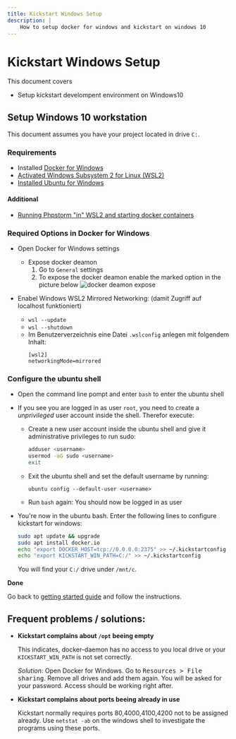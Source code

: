 ```yaml
---
title: Kickstart Windows Setup
description: |
    How to setup docker for windows and kickstart on windows 10
---
```


# Kickstart Windows Setup

This document covers
- Setup kickstart develompent environment on Windows10

## Setup Windows 10 workstation

This document assumes you have your project located in drive `C:`.

### Requirements
- Installed [Docker for Windows](https://docs.docker.com/docker-for-windows/install/)
- [Activated Windows Subsystem 2 for Linux (WSL2)](https://learn.microsoft.com/de-de/windows/wsl/install) 
- [Installed Ubuntu for Windows](https://ubuntu.com/tutorials/tutorial-ubuntu-on-windows#3-install-ubuntu-for-windows-10)

#### Additional
- [Running Phpstorm "in" WSL2 and starting docker containers](https://github.com/lackovic/notes/tree/master/Windows/Windows%20Subsystem%20for%20Linux#install-intellij-idea)

### Required Options in Docker for Windows
- Open Docker for Windows settings
    - Expose docker deamon
        1. Go to `General` settings
        2. To expose the docker deamon enable the marked option in the picture below
        ![docker deamon expose](docker-deamon.png)
    
- Enabel Windows WSL2 Mirrored Networking: (damit Zugriff auf localhost funktioniert)
    - `wsl --update`
    - `wsl --shutdown`
    - Im Benutzerverzeichnis eine Datei `.wslconfig` anlegen mit folgendem Inhalt:
      ```
      [wsl2]
      networkingMode=mirrored
      ```
       



### Configure the ubuntu shell

- Open the command line pompt and enter `bash` to enter the ubuntu shell
   
- If you see you are logged in as user `root`, you need to create a *unprivileged* user account inside the shell. 
  Therefor execute:
    -   Create a new user account inside the ubuntu shell and give it administrative privileges to run sudo:
        ```bash
        adduser <username>
        usermod -aG sudo <username>
        exit
        ```
    -   Exit the ubuntu shell and set the default username by running:
        ```
        ubuntu config --default-user <username>
        ```
    -   Run `bash` again: You should now be logged in as user


-   You're now in the ubuntu bash. Enter the following lines to configure kickstart for windows:
    ```bash
    sudo apt update && upgrade
    sudo apt install docker.io
    echo "export DOCKER_HOST=tcp://0.0.0.0:2375" >> ~/.kickstartconfig
    echo "export KICKSTART_WIN_PATH=C:/" >> ~/.kickstartconfig
    ```
    You will find your `C:/` drive under `/mnt/c`.

**Done**

Go back to [getting started guide](../) and follow the instructions.


## Frequent problems / solutions:

- **Kickstart complains about `/opt` beeing empty**

  This indicates, docker-daemon has no access to you local drive or
  your `KICKSTART_WIN_PATH` is not set correctly.
  
  *Solution:* Open Docker for Windows. Go to <kbd>Resources > File sharing</kbd>.
  Remove all drives and add them again. You will be asked for your password. 
  Access should be working right after.

- **Kickstart complains about ports beeing already in use**

  Kickstart normally requires ports 80,4000,4100,4200 not to be
  assigned already. Use `netstat -ab` on the windows shell to 
  investigate the programs using these ports.
